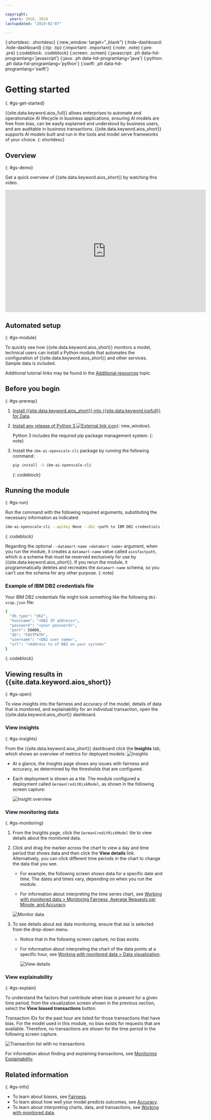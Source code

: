 ```yaml
---

copyright:
  years: 2018, 2019
lastupdated: "2019-02-07"

---
```


{:shortdesc: .shortdesc}
{:new_window: target="_blank"}
{:hide-dashboard: .hide-dashboard}
{:tip: .tip}
{:important: .important}
{:note: .note}
{:pre: .pre}
{:codeblock: .codeblock}
{:screen: .screen}
{:javascript: .ph data-hd-programlang='javascript'}
{:java: .ph data-hd-programlang='java'}
{:python: .ph data-hd-programlang='python'}
{:swift: .ph data-hd-programlang='swift'}

# Getting started
{: #gs-get-started}

{{site.data.keyword.aios_full}} allows enterprises to automate and operationalize AI lifecycle in business applications, ensuring AI models are free from bias, can be easily explained and understood by business users, and are auditable in business transactions. {{site.data.keyword.aios_short}} supports AI models built and run in the tools and model serve frameworks of your choice.
{: shortdesc}

## Overview
{: #gs-demo}

Get a quick overview of {{site.data.keyword.aios_short}} by watching this video.

<p>
  <div class="embed-responsive embed-responsive-16by9">
    <iframe class="embed-responsive-item" id="youtubeplayer" title="Trust and Transparency in AI" type="text/html" width="640" height="390" src="https://www.youtube.com/embed/6Ei8rPVtCf8" frameborder="0" webkitallowfullscreen mozallowfullscreen allowfullscreen> </iframe>
  </div>
</p>

## Automated setup
{: #gs-module}

To quickly see how {{site.data.keyword.aios_short}} monitors a model, technical users can install a Python module that automates the configuration of {{site.data.keyword.aios_short}} and other services. Sample data is included.

Additional tutorial links may be found in the [Additional resources](/docs/services/ai-openscale-icp/addl-rsc.html) topic.

## Before you begin
{: #gs-prereqs}

1.  [Install {{site.data.keyword.aios_short}} into {{site.data.keyword.icpfull}} for Data](/docs/services/ai-openscale-icp/install-icp.html).
1.  [Install any release of Python 3 ![External link icon](../../icons/launch-glyph.svg "External link icon")](https://www.python.org/downloads/){: new_window}.

    Python 3 includes the required pip package management system.
    {: note}

1.  Install the `ibm-ai-openscale-cli` package by running the following command:

    ```bash
    pip install -U ibm-ai-openscale-cli
    ```
    {: codeblock}

## Running the module
{: #gs-run}

Run the command with the following required arguments, substituting the necessary information as indicated:

```bash
ibm-ai-openscale-cli --apikey None --db2 <path to IBM DB2 credentials file> --env icp --username <admin> --password <password> --url https://<IP address of host ICP for Data installation>:31843
```
{: codeblock}

Regarding the optional `--datamart-name <datamart name>` argument, when you run the module, it creates a `datamart-name` value called `aiosfastpath`, which is a schema that must be reserved exclusively for use by {{site.data.keyword.aios_short}}. If you rerun the module, it programmatically deletes and recreates the `datamart-name` schema, so you can't use the schema for any other purpose.
{: note}

### Example of IBM DB2 credentials file

Your IBM DB2 credentials file might look something like the following `db2-vcap.json` file:

```bash
{
  "db_type": "db2",
  "hostname": "<DB2 IP address>",
  "password": "<your password>",
  "port": 50000,
  "db": "FASTPATH",
  "username": "<DB2 user name>",
  "url": "<Address to of DB2 on your system>"
}
```
{: codeblock}

## Viewing results in {{site.data.keyword.aios_short}}
{: #gs-open}

To view insights into the fairness and accuracy of the model, details of data that is monitored, and explainability for an individual transaction, open the {{site.data.keyword.aios_short}} dashboard.

### View insights
{: #gs-insights}

From the {{site.data.keyword.aios_short}} dashboard click the **Insights** tab, which shows an overview of metrics for deployed models: ![Insights](images/insight-dash-tab.png)

- At a glance, the Insights page shows any issues with fairness and accuracy, as determined by the thresholds that are configured.

- Each deployment is shown as a tile. The module configured a deployment called `GermanCreditRiskModel`, as shown in the following screen capture:

  ![Insight overview](images/setup01-0206.png)

### View monitoring data
{: #gs-monitoring}

1.  From the Insights page, click the `GermanCreditRiskModel` tile to view details about the monitored data.
1.  Click and drag the marker across the chart to view a day and time period that shows data and then click the **View details** link. Alternatively, you can click different time periods in the chart to change the data that you see.

     - For example, the following screen shows data for a specific date and time. The dates and times vary, depending on when you run the module.

     - For information about interpreting the time series chart, see [Working with monitored data > Monitoring Fairness, Average Requests per Minute, and Accuracy](/docs/services/ai-openscale-icp/insight-timechart.html#itc-timechart).

      ![Monitor data](images/setup02-0206.png)

1.  To see details about `AGE` data monitoring, ensure that `AGE` is selected from the drop-down menu.

    - Notice that in the following screen capture, no bias exists.

    - For information about interpreting the chart of the data points at a specific hour, see  [Working with monitored data > Data visualization](/docs/services/ai-openscale-icp/insight-timechart.html#itc-data-visual).

      ![View details](images/setup03-0206.png)

### View explainability
{: #gs-explain}

To understand the factors that contribute when bias is present for a given time period, from the visualization screen shown in the previous section, select the **View biased transactions** button.

Transaction IDs for the past hour are listed for those transactions that have bias. For the model used in this module, no bias exists for requests that are available. Therefore, no transactions are shown for the time period in the following screen capture.

  ![Transaction list with no transactions](images/setup06-0206.png)

For information about finding and explaining transactions, see [Monitoring Explainability](/docs/services/ai-openscale-icp/insight-tinechart.html#insight-explain).

## Related information
{: #gs-info}

- To learn about biases, see [Fairness](/docs/services/ai-openscale-icp/monitor-fairness.html).
- To learn about how well your model predicts outcomes, see [Accuracy](/docs/services/ai-openscale-icp/monitor-accuracy.html).
- To learn about interpreting charts, data, and transactions, see [Working with monitored data](/docs/services/ai-openscale-icp/insight-timechart.html).
